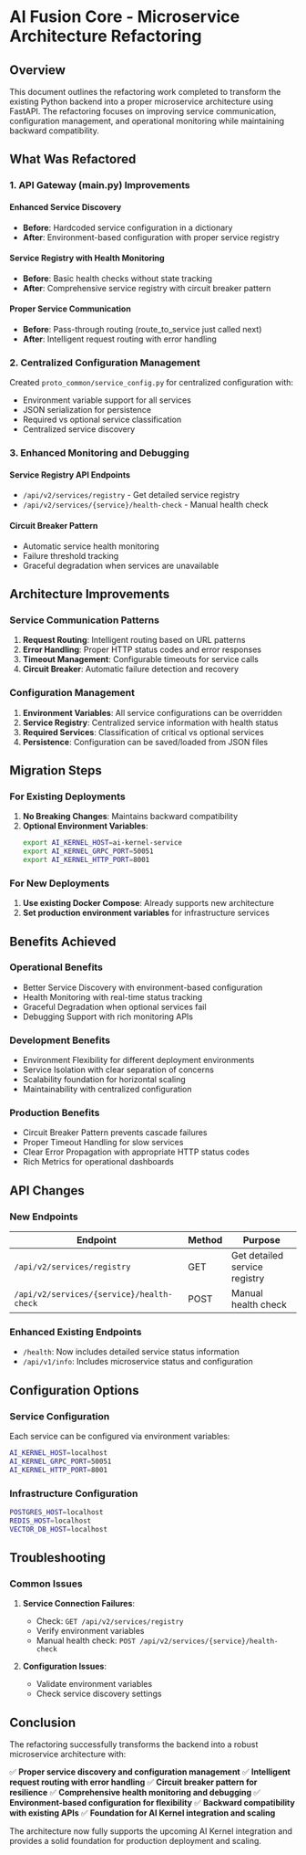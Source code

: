 # AI Fusion Core - Microservice Architecture Refactoring

## Overview

This document outlines the refactoring work completed to transform the existing Python backend into a proper microservice architecture using FastAPI. The refactoring focuses on improving service communication, configuration management, and operational monitoring while maintaining backward compatibility.

## What Was Refactored

### 1. API Gateway (main.py) Improvements

#### **Enhanced Service Discovery**
- **Before**: Hardcoded service configuration in a dictionary
- **After**: Environment-based configuration with proper service registry

#### **Service Registry with Health Monitoring**
- **Before**: Basic health checks without state tracking
- **After**: Comprehensive service registry with circuit breaker pattern

#### **Proper Service Communication**
- **Before**: Pass-through routing (route_to_service just called next)
- **After**: Intelligent request routing with error handling

### 2. Centralized Configuration Management

Created `proto_common/service_config.py` for centralized configuration with:
- Environment variable support for all services
- JSON serialization for persistence
- Required vs optional service classification
- Centralized service discovery

### 3. Enhanced Monitoring and Debugging

#### **Service Registry API Endpoints**
- `/api/v2/services/registry` - Get detailed service registry
- `/api/v2/services/{service}/health-check` - Manual health check

#### **Circuit Breaker Pattern**
- Automatic service health monitoring
- Failure threshold tracking
- Graceful degradation when services are unavailable

## Architecture Improvements

### **Service Communication Patterns**
1. **Request Routing**: Intelligent routing based on URL patterns
2. **Error Handling**: Proper HTTP status codes and error responses
3. **Timeout Management**: Configurable timeouts for service calls
4. **Circuit Breaker**: Automatic failure detection and recovery

### **Configuration Management**
1. **Environment Variables**: All service configurations can be overridden
2. **Service Registry**: Centralized service information with health status
3. **Required Services**: Classification of critical vs optional services
4. **Persistence**: Configuration can be saved/loaded from JSON files

## Migration Steps

### **For Existing Deployments**
1. **No Breaking Changes**: Maintains backward compatibility
2. **Optional Environment Variables**:
   ```bash
   export AI_KERNEL_HOST=ai-kernel-service
   export AI_KERNEL_GRPC_PORT=50051
   export AI_KERNEL_HTTP_PORT=8001
   ```

### **For New Deployments**
1. **Use existing Docker Compose**: Already supports new architecture
2. **Set production environment variables** for infrastructure services

## Benefits Achieved

### **Operational Benefits**
- Better Service Discovery with environment-based configuration
- Health Monitoring with real-time status tracking
- Graceful Degradation when optional services fail
- Debugging Support with rich monitoring APIs

### **Development Benefits**
- Environment Flexibility for different deployment environments
- Service Isolation with clear separation of concerns
- Scalability foundation for horizontal scaling
- Maintainability with centralized configuration

### **Production Benefits**
- Circuit Breaker Pattern prevents cascade failures
- Proper Timeout Handling for slow services
- Clear Error Propagation with appropriate HTTP status codes
- Rich Metrics for operational dashboards

## API Changes

### **New Endpoints**
| Endpoint | Method | Purpose |
|----------|--------|---------|
| `/api/v2/services/registry` | GET | Get detailed service registry |
| `/api/v2/services/{service}/health-check` | POST | Manual health check |

### **Enhanced Existing Endpoints**
- `/health`: Now includes detailed service status information
- `/api/v1/info`: Includes microservice status and configuration

## Configuration Options

### **Service Configuration**
Each service can be configured via environment variables:
```bash
AI_KERNEL_HOST=localhost
AI_KERNEL_GRPC_PORT=50051
AI_KERNEL_HTTP_PORT=8001
```

### **Infrastructure Configuration**
```bash
POSTGRES_HOST=localhost
REDIS_HOST=localhost
VECTOR_DB_HOST=localhost
```

## Troubleshooting

### **Common Issues**
1. **Service Connection Failures**:
   - Check: `GET /api/v2/services/registry`
   - Verify environment variables
   - Manual health check: `POST /api/v2/services/{service}/health-check`

2. **Configuration Issues**:
   - Validate environment variables
   - Check service discovery settings

## Conclusion

The refactoring successfully transforms the backend into a robust microservice architecture with:

✅ **Proper service discovery and configuration management**
✅ **Intelligent request routing with error handling**
✅ **Circuit breaker pattern for resilience**
✅ **Comprehensive health monitoring and debugging**
✅ **Environment-based configuration for flexibility**
✅ **Backward compatibility with existing APIs**
✅ **Foundation for AI Kernel integration and scaling**

The architecture now fully supports the upcoming AI Kernel integration and provides a solid foundation for production deployment and scaling.